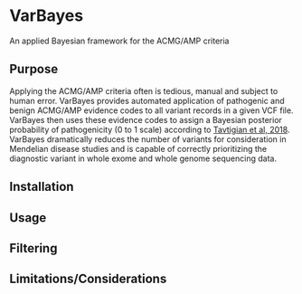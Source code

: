 # VarBayes
An applied Bayesian framework for the ACMG/AMP criteria

## Purpose
Applying the ACMG/AMP criteria often is tedious, manual and subject to human error. VarBayes provides automated application of pathogenic and benign ACMG/AMP evidence codes to all variant records in a given VCF file. VarBayes then uses these evidence codes to assign a Bayesian posterior probability of pathogenicity (0 to 1 scale) according to [Tavtigian et al, 2018](https://www.nature.com/articles/gim2017210). VarBayes dramatically reduces the number of variants for consideration in Mendelian disease studies and is capable of correctly prioritizing the diagnostic variant in whole exome and whole genome sequencing data.

## Installation

## Usage

## Filtering

## Limitations/Considerations
